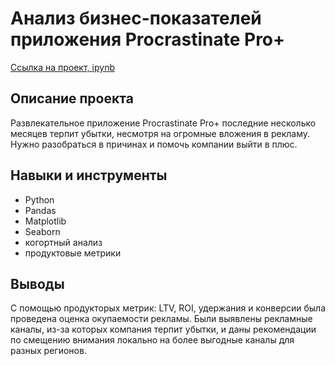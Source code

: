# Анализ бизнес-показателей приложения Procrastinate Pro+

[Ссылка на проект, ipynb](https://github.com/aleksandratucker/Portfolio/blob/5673d05055177e833df930129df0bee82c6fe100/Business%20indicators%20(app)/app_analysis_of_business_indicators.ipynb)

## Описание проекта

Развлекательное приложение Procrastinate Pro+ последние несколько месяцев терпит убытки, несмотря на огромные вложения в рекламу.
Нужно разобраться в причинах и помочь компании выйти в плюс.



## Навыки и инструменты
- Python
- Pandas
- Matplotlib
- Seaborn
- когортный анализ
- продуктовые метрики



## Выводы
С помощью продукторых метрик: LTV, ROI, удержания и конверсии была проведена оценка окупаемости рекламы. Были выявлены рекламные каналы, из-за которых компания терпит убытки, и даны рекомендации по смещению внимания локально на более выгодные каналы для разных регионов.
